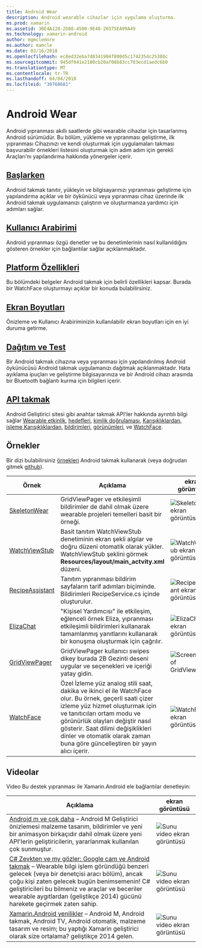 ```yaml
---
title: Android Wear
description: Android wearable cihazlar için uygulama oluşturma.
ms.prod: xamarin
ms.assetid: 3BE4A128-2D88-4500-9E48-20375EA99A49
ms.technology: xamarin-android
author: mgmclemore
ms.author: mamcle
ms.date: 03/16/2018
ms.openlocfilehash: ec8ed32eba7d8341904f800d5c174235dc25388c
ms.sourcegitcommit: 945df041e2180cb20af08b83cc703ecd1aedc6b0
ms.translationtype: MT
ms.contentlocale: tr-TR
ms.lasthandoff: 04/04/2018
ms.locfileid: "30768681"
---
```

# <a name="android-wear"></a>Android Wear

Android yıpranması akıllı saatlerde gibi wearable cihazlar için tasarlanmış Android sürümüdür. Bu bölüm, yükleme ve yıpranması geliştirme, ilk yıpranması Cihazınızı ve kendi oluşturmak için uygulamaları takması başvurabilir örnekleri listesini oluşturmak için adım adım için gerekli Araçları'nı yapılandırma hakkında yönergeler içerir.

##  <a name="getting-startedandroidwearget-startedindexmd"></a>[Başlarken](~/android/wear/get-started/index.md)

Android takmak tanıtır, yükleyin ve bilgisayarınızı yıpranması geliştirme için yapılandırma açıklar ve bir öykünücü veya yıpranması cihaz üzerinde ilk Android takmak uygulamanızı çalıştırın ve oluşturmanıza yardımcı için adımları sağlar.

##  <a name="user-interfaceandroidwearuser-interfaceindexmd"></a>[Kullanıcı Arabirimi](~/android/wear/user-interface/index.md)

Android yıpranması özgü denetler ve bu denetimlerinin nasıl kullanıldığını gösteren örnekler için bağlantılar sağlar açıklanmaktadır.

##  <a name="platform-featuresandroidwearplatformindexmd"></a>[Platform Özellikleri](~/android/wear/platform/index.md)

Bu bölümdeki belgeler Android takmak için belirli özellikleri kapsar. Burada bir WatchFace oluşturmayı açıklar bir konuda bulabilirsiniz.

##  <a name="screen-sizesandroidwearscreen-sizesmd"></a>[Ekran Boyutları](~/android/wear/screen-sizes.md)

Önizleme ve Kullanıcı Arabiriminizin kullanılabilir ekran boyutları için en iyi duruma getirme.

##  <a name="deployment--testingandroidweardeploy-testindexmd"></a>[Dağıtım ve Test](~/android/wear/deploy-test/index.md)

Bir Android takmak cihazına veya yıpranması için yapılandırılmış Android öykünücüsü Android takmak uygulamanızı dağıtmak açıklanmaktadır. Hata ayıklama ipuçları ve geliştirme bilgisayarınıza ve bir Android cihazı arasında bir Bluetooth bağlantı kurma için bilgileri içerir.

##  <a name="wear-apishttpsdeveloperandroidcomreferenceandroidsupportwearable"></a>[API takmak](https://developer.android.com/reference/android/support/wearable)

Android Geliştirici sitesi gibi anahtar takmak API'ler hakkında ayrıntılı bilgi sağlar [Wearable etkinlik](https://developer.android.com/reference/android/support/wearable/activity/package-summary.html), [hedefleri](https://developer.android.com/reference/com/google/android/wearable/intent/package-summary.html), [kimlik doğrulaması](https://developer.android.com/reference/android/support/wearable/authentication/package-summary.html), [ Karışıklıklardan](https://developer.android.com/reference/android/support/wearable/complications/package-summary.html), [işleme Karışıklıklardan](https://developer.android.com/reference/android/support/wearable/complications/rendering/package-summary.html), [bildirimleri](https://developer.android.com/reference/android/support/wearable/notifications/package-summary.html), [görünümleri](https://developer.android.com/reference/android/support/wearable/view/package-summary.html), ve [WatchFace](https://developer.android.com/reference/android/support/wearable/watchface/package-summary.html).



## <a name="samples"></a>Örnekler

Bir dizi bulabilirsiniz [örnekleri](https://developer.xamarin.com/samples/android/Android%20Wear/) Android takmak kullanarak (veya doğrudan gitmek [github](https://github.com/xamarin/monodroid-samples/tree/master/wear)). 

|Örnek|Açıklama|ekran görüntüsü|
|--- |--- |--- |
|[SkeletonWear](https://developer.xamarin.com/samples/SkeletonWear/)|GridViewPager ve etkileşimli bildirimler de dahil olmak üzere wearable projeleri temelleri basit bir örneği.|![Skeletonwear ekran görüntüsü](images/skeleton.png)|
|[WatchViewStub](https://developer.xamarin.com/samples/WatchViewStub/)|Basit tanıtım WatchViewStub denetiminin ekran şekli algılar ve doğru düzeni otomatik olarak yükler.  WatchViewStub şeklini görmek **Resources/layout/main_actvity.xml** düzeni.|![WatchViewStub ekran görüntüsü](images/watchview.png)|
|[RecipeAssistant](https://developer.xamarin.com/samples/RecipeAssistant/)|Tanıtım yıpranması bildirim sayfaların tarif adımları biçiminde. Bildirimleri RecipeService.cs içinde oluşturulur.|![RecipeAssistant ekran görüntüsü](images/recipeassist.png)|
|[ElizaChat](https://developer.xamarin.com/samples/ElizaChat/)|"Kişisel Yardımcısı" ile etkileşim, eğlenceli örnek Eliza, yıpranması etkileşimli bildirimleri kullanarak tamamlanmış yanıtlarını kullanarak bir konuşma oluşturmak için çağrılır.|![ElizaChat ekran görüntüsü](images/eliza.png)|
|[GridViewPager](https://developer.xamarin.com/samples/GridViewPager/)|GridViewPager kullanıcı swipes dikey burada 2B Gezinti deseni uygular ve seçenekleri ve içeriği yatay gidin.|![Screenshot of GridViewPager](images/gridviewpager.png)|
|[WatchFace](https://developer.xamarin.com/samples/monodroid/wear/WatchFace)|Özel İzleme yüz analog stili saat, dakika ve ikinci el ile WatchFace olur. Bu örnek, geçerli saati çizer izleme yüz hizmet oluşturmak için ve tanıtıcıları ortam modu ve görünürlük olayları değiştir nasıl gösterir. Saat dilimi değişiklikleri dinler ve otomatik olarak zaman buna göre güncelleştiren bir yayın alıcı içerir.|![WatchFace ekran görüntüsü](images/gridviewpager.png)|


##  <a name="videos"></a>Videolar

Video Bu destek yıpranması ile Xamarin.Android ele bağlantılar denetleyin:

|Açıklama|ekran görüntüsü|
|--- |--- |
|[Android m ve çok daha](http://blog.xamarin.com/webinar-recording-android-l-and-so-much-more/) &ndash; Android M Geliştirici önizlemesi malzeme tasarım, bildirimler ve yeni bir animasyon birkaçıdır dahil olmak üzere yeni API'lerin geliştiricilerin, yararlanmak kullanılan çok sunmuştur.|![Sunu video ekran görüntüsü](images/video-android-l.png)|
|[C# Zevkten ve my gözler: Google cam ve Android takmak](https://www.youtube.com/watch?v=80H8tXByZQc) &ndash; Wearable bilgi işlem göründüğü benzeri gelecek (veya bir denetçisi aracı bölüm), ancak çoğu kişi zaten gelecek bugün benimsemenin! C# geliştiricileri bu bilmeniz ve araçlar ve beceriler wearable aygıtlardan (geliştikçe 2014) gücünü harekete geçirmek zaten sahip.|![Sunu video ekran görüntüsü](images/video-eyes-ears.png)|
|[Xamarin.Android yenilikler](https://www.youtube.com/watch?v=Gpqc2XZIQfU) &ndash; Android M, Android takmak, Android TV, Android otomatik, malzeme tasarım ve resim; bu yaptığı Xamarin geliştirici olarak size ortalama? geliştikçe 2014 gelen.|![Sunu video ekran görüntüsü](Images/video-whats-new.png)|


<!--

March 18
http://blog.xamarin.com/android-wear/

August 14
http://blog.xamarin.com/android-l-developer-preview-android-wear-support/

August 27
http://blog.xamarin.com/tips-for-your-first-android-wear-app/

Watch Face
https://github.com/Redth/Xamarin.Wear.WatchFace
-->

